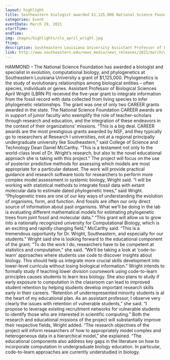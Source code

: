 ```yaml
---
layout: highlight
title: Southeastern biologist awarded $1,125,000 National Science Foundation Grant
categories: Event
eventDate: March 29, 2021
startTime:
endTime:
img: images/highlights/slu_april_wright.jpg
ftimg:
description: Southeastern Louisiana University Assistant Professor of Biological Sciences <b>April Wright (LBRN PI)</b> has been awarded a five-year grant of $1,125,000 by the National Science Foundation to integrate information from the fossil record with data collected from living species to infer phylogenetic relationships.
link: http://www.southeastern.edu/news_media/news_releases/2021/march/wright_nsf_grant.html
---
```

HAMMOND – The National Science Foundation has awarded a biologist and specialist in evolution, computational biology, and phylogenetics at Southeastern Louisiana University a grant of $1,125,000. Phylogenetics is the study of evolutionary relationships among biological entities – often species, individuals or genes.
     Assistant Professor of Biological Sciences April Wright (LBRN PI) received the five-year grant to integrate information from the fossil record with data collected from living species to infer phylogenetic relationships.
     The grant was one of only two CAREER grants awarded in the state. The National Science Foundation CAREER awards are in support of junior faculty who exemplify the role of teacher-scholars through research and education, and the integration of these endeavors in the context of their organizations’ missions.
     “This is a big deal. CAREER awards are the most prestigious grants awarded by NSF, and they typically go to researchers at Research I universities, not at a regional principally undergraduate university like Southeastern,” said College of Science and Technology Dean Daniel McCarthy. “This is a testament not only to the world-class level of Dr. Wright’s research, but also to the novel educational approach she is taking with this project.”
     The project will focus on the use of posterior predictive methods for assessing which models are most appropriate for a particular dataset. The work will provide practical guidance and research software tools for researchers to perform more complex model assessment in systemic biology, Wright said.
     “I will be working with statistical methods to integrate fossil data with extant molecular data to estimate dated phylogenetic trees,” said Wright. “Phylogenetic trees are one of our key ways of understanding the evolution of organisms, form, and function. And fossils are often our only direct source of information about past organisms. What we’ll be doing in the lab is evaluating different mathematical models for estimating phylogenetic trees from joint fossil and molecular data.”
     “This grant will allow us to grow into a nationally recognized university for Computational Biology, which is an exciting and rapidly changing field,” McCarthy said. “This is a tremendous opportunity for Dr. Wright, Southeastern, and especially for our students.”
     Wright said she is looking forward to the educational component of the grant.
     “To do the work I do, researchers have to be competent at statistics and computation,” she said. “We’ll be taking a look at ‘code-to-learn’ approaches where students use code to discover insights about biology. This should help us integrate more crucial skills development into lower-level curricula without losing biological information.”
     Wright intends to formally study if teaching lower division coursework using code-to-learn principles causes students to learn less biology. She also plans to study if early exposure to computation in the classroom can lead to improved student retention by helping students develop important research skills early in their careers.
     “Retention of underrepresented minority students is at the heart of my educational plan. As an assistant professor, I observe very clearly the issues with retention of vulnerable students,” she said. “I propose to leverage existing recruitment networks for vulnerable students to identify those who are interested in scientific computing.”
     Both the research and educational missions of the project will substantially improve their respective fields, Wright added.
     “The research objectives of the project will inform researchers of how to appropriately model complex and heterogeneous data in a hierarchical model,” she explained. “The educational components also address key gaps in the literature on how to incorporate computation in undergraduate biology education. In particular, code-to-learn approaches are currently understudied in biology. 
